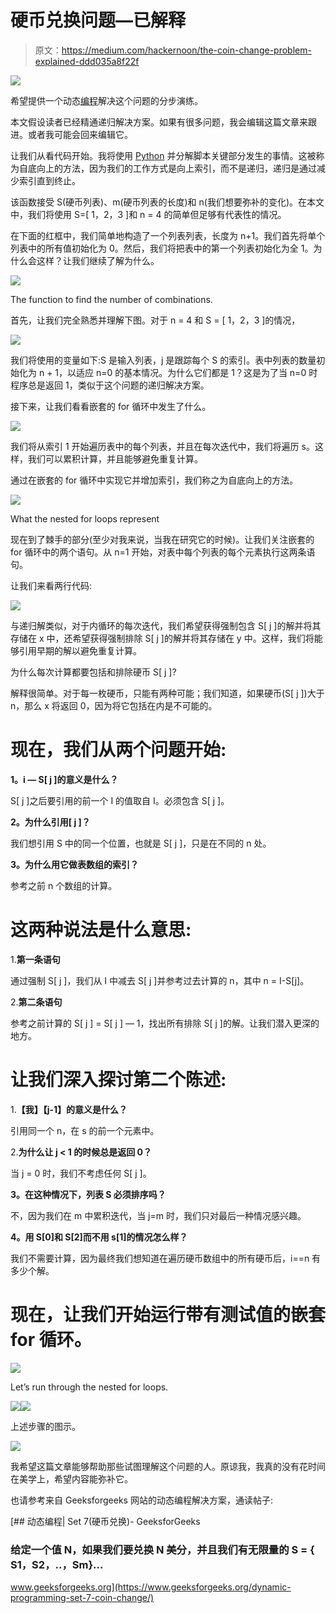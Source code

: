 # 硬币兑换问题—已解释

> 原文：<https://medium.com/hackernoon/the-coin-change-problem-explained-ddd035a8f22f>

![](img/3f8cc736f5b198130fc9fe200ab803c6.png)

希望提供一个动态[编程](https://hackernoon.com/tagged/programming)解决这个问题的分步演练。

本文假设读者已经精通递归解决方案。如果有很多问题，我会编辑这篇文章来跟进。或者我可能会回来编辑它。

让我们从看代码开始。我将使用 [Python](https://hackernoon.com/tagged/python) 并分解脚本关键部分发生的事情。这被称为自底向上的方法，因为我们的工作方式是向上索引，而不是递归，递归是通过减少索引直到终止。

该函数接受 S(硬币列表)、m(硬币列表的长度)和 n(我们想要弥补的变化)。在本文中，我们将使用 S=[ 1，2，3 ]和 n = 4 的简单但足够有代表性的情况。

在下面的红框中，我们简单地构造了一个列表列表，长度为 n+1。我们首先将单个列表中的所有值初始化为 0。然后，我们将把表中的第一个列表初始化为全 1。为什么会这样？让我们继续了解为什么。

![](img/ed8cfc86d3c19eb4056792807cef3a03.png)

The function to find the number of combinations.

首先，让我们完全熟悉并理解下图。对于 n = 4 和 S = [ 1，2，3 ]的情况，

![](img/2fad8e0b5d12cbff14d96c6e2a2682fb.png)

我们将使用的变量如下:S 是输入列表，j 是跟踪每个 S 的索引。表中列表的数量初始化为 n + 1，以适应 n=0 的基本情况。为什么它们都是 1？这是为了当 n=0 时程序总是返回 1，类似于这个问题的递归解决方案。

接下来，让我们看看嵌套的 for 循环中发生了什么。

![](img/e091590a4f7188bb040b078ba6acd346.png)

我们将从索引 1 开始遍历表中的每个列表，并且在每次迭代中，我们将遍历 s。这样，我们可以累积计算，并且能够避免重复计算。

通过在嵌套的 for 循环中实现它并增加索引，我们称之为自底向上的方法。

![](img/8e4ec33484e38544a0292eaea407a68c.png)

What the nested for loops represent

现在到了棘手的部分(至少对我来说，当我在研究它的时候)。让我们关注嵌套的 for 循环中的两个语句。从 n=1 开始，对表中每个列表的每个元素执行这两条语句。

让我们来看两行代码:

![](img/3fb434311815a60a151882b466a20304.png)

与递归解类似，对于内循环的每次迭代，我们希望获得强制包含 S[ j ]的解并将其存储在 x 中，还希望获得强制排除 S[ j ]的解并将其存储在 y 中。这样，我们将能够引用早期的解以避免重复计算。

为什么每次计算都要包括和排除硬币 S[ j ]?

解释很简单。对于每一枚硬币，只能有两种可能；我们知道，如果硬币(S[ j ])大于 n，那么 x 将返回 0，因为将它包括在内是不可能的。

# **现在，我们从两个问题开始:**

**1。i — S[ j ]的意义是什么？**

S[ j ]之后要引用的前一个 I 的值取自 I。必须包含 S[ j ]。

**2。为什么引用[ j ]？**

我们想引用 S 中的同一个位置，也就是 S[ j ]，只是在不同的 n 处。

**3。为什么用它做表数组的索引？**

参考之前 n 个数组的计算。

# **这两种说法是什么意思:**

1.**第一条语句**

通过强制 S[ j ]，我们从 I 中减去 S[ j ]并参考过去计算的 n，其中 n = I-S[j]。

2.**第二条语句**

参考之前计算的 S[ j ] = S[ j ] — 1，找出所有排除 S[ j ]的解。让我们潜入更深的地方。

# **让我们深入探讨第二个陈述:**

1.**【我】【j-1】的意义是什么？**

引用同一个 n，在 s 的前一个元素中。

2.**为什么让 j < 1 的时候总是返回 0？**

当 j = 0 时，我们不考虑任何 S[ j ]。

**3。在这种情况下，列表 S 必须排序吗？**

不，因为我们在 m 中累积迭代，当 j=m 时，我们只对最后一种情况感兴趣。

**4。用 S[0]和 S[2]而不用 s[1]的情况怎么样？**

我们不需要计算，因为最终我们想知道在遍历硬币数组中的所有硬币后，i==n 有多少个解。

# 现在，让我们开始运行带有测试值的嵌套 for 循环。

![](img/7b25e5bfc918caf24bce34df12b4b41c.png)

Let’s run through the nested for loops.

![](img/e396ad46e02cb27046497d1a7b43e80e.png)![](img/9bb5dee41b28e59064fe479d5976e563.png)

上述步骤的图示。

![](img/440089e3e4322513e6c00df968651a59.png)

我希望这篇文章能够帮助那些试图理解这个问题的人。原谅我，我真的没有花时间在美学上，希望内容能弥补它。

也请参考来自 Geeksforgeeks 网站的动态编程解决方案，通读帖子:

[](https://www.geeksforgeeks.org/dynamic-programming-set-7-coin-change/) [## 动态编程| Set 7(硬币兑换)- GeeksforGeeks

### 给定一个值 N，如果我们要兑换 N 美分，并且我们有无限量的 S = { S1，S2，..，Sm}…

www.geeksforgeeks.org](https://www.geeksforgeeks.org/dynamic-programming-set-7-coin-change/)